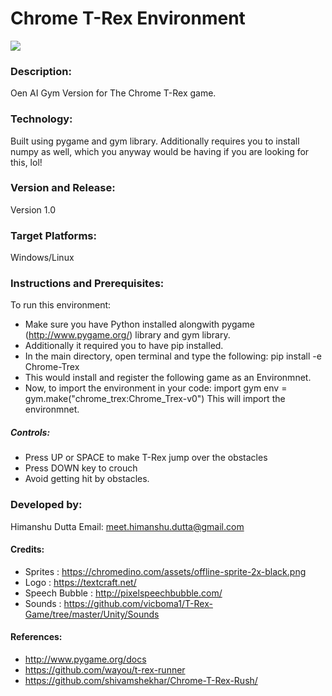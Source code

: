 # Chrome T-Rex Environment

![](https://github.com/moriarity101/chrome_t-rex_environment/blob/master/images/Screenshot.png)

### Description:
Oen AI Gym Version for The Chrome T-Rex game.

### Technology:
Built using pygame and gym library. Additionally requires you to install numpy as well, which you  anyway would be having if you are looking for this, lol!

### Version and Release:
Version 1.0

### Target Platforms:
Windows/Linux

### Instructions and Prerequisites:   
To run this environment:  
* Make sure you have Python installed alongwith pygame (http://www.pygame.org/) library and gym library.
* Additionally it required you to have pip installed.
* In the main directory, open terminal and type the following:
    pip install -e Chrome-Trex
* This would install and register the following game as an Environmnet.
* Now, to import the environment in your code:
    import gym
    env = gym.make("chrome_trex:Chrome_Trex-v0")
  This will import the environmnet.

##### Controls:
* Press UP or SPACE to make T-Rex jump over the obstacles
* Press DOWN key to crouch
* Avoid getting hit by obstacles. 

### Developed by: 
Himanshu Dutta
Email: meet.himanshu.dutta@gmail.com  

#### Credits:
* Sprites : https://chromedino.com/assets/offline-sprite-2x-black.png
* Logo : https://textcraft.net/
* Speech Bubble : http://pixelspeechbubble.com/
* Sounds : https://github.com/vicboma1/T-Rex-Game/tree/master/Unity/Sounds

#### References:
* http://www.pygame.org/docs
* https://github.com/wayou/t-rex-runner
* https://github.com/shivamshekhar/Chrome-T-Rex-Rush/
